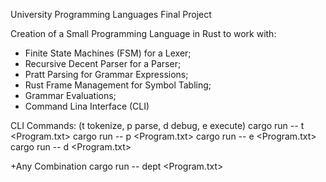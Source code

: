 University Programming Languages Final Project

Creation of a Small Programming Language in Rust to work with:
- Finite State Machines (FSM) for a Lexer;
- Recursive Decent Parser for a Parser;
- Pratt Parsing for Grammar Expressions;
- Rust Frame Management for Symbol Tabling;
- Grammar Evaluations;
- Command Lina Interface (CLI)

CLI Commands: (t tokenize, p parse, d debug, e execute)
  cargo run -- t <Program.txt>
  cargo run -- p <Program.txt>
  cargo run -- e <Program.txt>
  cargo run -- d <Program.txt>

+Any Combination
  cargo run -- dept <Program.txt>
